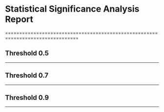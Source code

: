 # Statistical Significance Analysis Report
================================================================================

## Threshold 0.5
----------------------------------------

## Threshold 0.7
----------------------------------------

## Threshold 0.9
----------------------------------------
